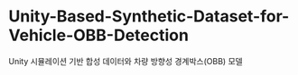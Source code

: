 # Unity-Based-Synthetic-Dataset-for-Vehicle-OBB-Detection
Unity 시뮬레이션 기반 합성 데이터와 차량 방향성 경계박스(OBB) 모델
